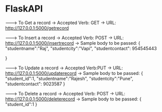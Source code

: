 # FlaskAPI
---> To Get a record
-> Accepted Verb: GET
-> URL: http://127.0.0.1:5000/getrecord  

---> To Insert a record
-> Accepted Verb: POST
-> URL: http://127.0.0.1:5000/insertrecord 
-> Sample body to be passed:
{
    "studentname":"Raj",
    "studentcity":"Vapi",
    "studentcontact": 954545443

}

---> To Update a record
-> Accepted Verb:PUT 
-> URL: http://127.0.0.1:5000/updaterecord
-> Sample body to be passed:
{
    "student_id":1,
    "studentname":"Rajesh",
    "studentcity":"Pune",
    "studentcontact": 9023587
}

---> To Delete a record
-> Accepted Verb: POST
-> URL: http://127.0.0.1:5000/deleterecord
-> Sample body to be passed:
{
    "student_id":1 
}
